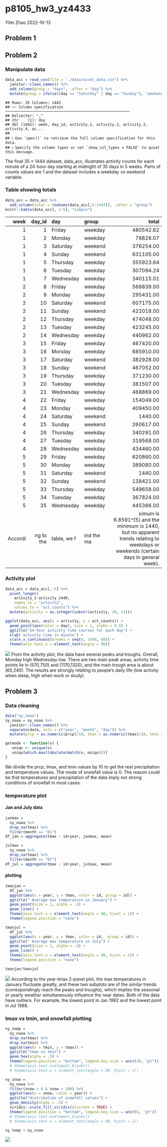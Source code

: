 p8105_hw3_yz4433
================
Yifei Zhao
2022-10-13

## Problem 1

## Problem 2

### Manipulate data

``` r
data_acc = read_csv(file = "./data/accel_data.csv") %>% 
  janitor::clean_names() %>% 
  add_column(group = "days", .after = "day") %>% 
  mutate(group = ifelse((day == "Saturday" | day == "Sunday"), 'weekend', 'weekday'))
```

    ## Rows: 35 Columns: 1443
    ## ── Column specification ────────────────────────────────────────────────────────
    ## Delimiter: ","
    ## chr    (1): day
    ## dbl (1442): week, day_id, activity.1, activity.2, activity.3, activity.4, ac...
    ## 
    ## ℹ Use `spec()` to retrieve the full column specification for this data.
    ## ℹ Specify the column types or set `show_col_types = FALSE` to quiet this message.

The final 35 $\times$ 1444 dataset, data_acc, illustrates activity
counts for each minute of a 24-hour day starting at midnight of 35 days
in 5 weeks. Parts of counts values are 1 and the dataset includes a
weekday vs weekend variable.

### Table showing totals

``` r
data_acc = data_acc %>%
  add_column(total = rowSums(data_acc[,5:1444]), .after = "group")
knitr::kable(data_acc[, 1:5], "simple")
```

|    week |    day_id | day         | group      |                                                                                                                                total |
|--------:|----------:|:------------|:-----------|-------------------------------------------------------------------------------------------------------------------------------------:|
|       1 |         1 | Friday      | weekday    |                                                                                                                            480542.62 |
|       1 |         2 | Monday      | weekday    |                                                                                                                             78828.07 |
|       1 |         3 | Saturday    | weekend    |                                                                                                                            376254.00 |
|       1 |         4 | Sunday      | weekend    |                                                                                                                            631105.00 |
|       1 |         5 | Thursday    | weekday    |                                                                                                                            355923.64 |
|       1 |         6 | Tuesday     | weekday    |                                                                                                                            307094.24 |
|       1 |         7 | Wednesday   | weekday    |                                                                                                                            340115.01 |
|       2 |         8 | Friday      | weekday    |                                                                                                                            568839.00 |
|       2 |         9 | Monday      | weekday    |                                                                                                                            295431.00 |
|       2 |        10 | Saturday    | weekend    |                                                                                                                            607175.00 |
|       2 |        11 | Sunday      | weekend    |                                                                                                                            422018.00 |
|       2 |        12 | Thursday    | weekday    |                                                                                                                            474048.00 |
|       2 |        13 | Tuesday     | weekday    |                                                                                                                            423245.00 |
|       2 |        14 | Wednesday   | weekday    |                                                                                                                            440962.00 |
|       3 |        15 | Friday      | weekday    |                                                                                                                            467420.00 |
|       3 |        16 | Monday      | weekday    |                                                                                                                            685910.00 |
|       3 |        17 | Saturday    | weekend    |                                                                                                                            382928.00 |
|       3 |        18 | Sunday      | weekend    |                                                                                                                            467052.00 |
|       3 |        19 | Thursday    | weekday    |                                                                                                                            371230.00 |
|       3 |        20 | Tuesday     | weekday    |                                                                                                                            381507.00 |
|       3 |        21 | Wednesday   | weekday    |                                                                                                                            468869.00 |
|       4 |        22 | Friday      | weekday    |                                                                                                                            154049.00 |
|       4 |        23 | Monday      | weekday    |                                                                                                                            409450.00 |
|       4 |        24 | Saturday    | weekend    |                                                                                                                              1440.00 |
|       4 |        25 | Sunday      | weekend    |                                                                                                                            260617.00 |
|       4 |        26 | Thursday    | weekday    |                                                                                                                            340291.00 |
|       4 |        27 | Tuesday     | weekday    |                                                                                                                            319568.00 |
|       4 |        28 | Wednesday   | weekday    |                                                                                                                            434460.00 |
|       5 |        29 | Friday      | weekday    |                                                                                                                            620860.00 |
|       5 |        30 | Monday      | weekday    |                                                                                                                            389080.00 |
|       5 |        31 | Saturday    | weekend    |                                                                                                                              1440.00 |
|       5 |        32 | Sunday      | weekend    |                                                                                                                            138421.00 |
|       5 |        33 | Thursday    | weekday    |                                                                                                                            549658.00 |
|       5 |        34 | Tuesday     | weekday    |                                                                                                                            367824.00 |
|       5 |        35 | Wednesday   | weekday    |                                                                                                                            445366.00 |
| Accordi | ng to the | table, we f | ind the ma | ximum is 6.8591^{5} and the minimum is 1440, but no apparent trends relating to weekdays or weekends (certain days in general week). |

### Activity plot

``` r
data_acc = data_acc[,-5] %>% 
  pivot_longer(
    activity_1:activity_1440,
    names_to = "activity", 
    values_to = "act_counts") %>%
  mutate(activity = as.integer(substr(activity, 10, 13)))
```

``` r
ggplot(data_acc, aes(x = activity, y = act_counts)) + 
  geom_point(aes(color = day), size = 1, alpha = 0.5) +
  ggtitle("24-hour activity time courses for each day") +
  xlab('activity time in minute') +
  scale_x_continuous(breaks = seq(0, 1440, 60)) +
  theme(axis.text.x = element_text(angle = 90))
```

![](p8105_hw3_yz4433_files/figure-gfm/unnamed-chunk-4-1.png)<!-- -->
From the activity plot, the data have several peaks and troughs.
Overall, Monday high Wednesday low. There are two main peak areas,
activity time points lie in (570,750) and (1170,1320), and the main
trough area is about (60,240). The results are strongly relating to
people’s daily life (low activity when sleep, high when work or study).

## Problem 3

### Data cleaning

``` r
data("ny_noaa")
ny_noaa = ny_noaa %>% 
  janitor::clean_names() %>% 
  separate(date, into = c("year", "month", "day")) %>% 
  mutate(prcp = as.numeric(prcp)/10, tmax = as.numeric(tmax)/10, tmin = as.numeric(tmin)/10, snow = as.numeric(snow))
```

``` r
getmode <- function(v) {
   uniqv <- unique(v)
   uniqv[which.max(tabulate(match(v, uniqv)))]
}
```

We divide the prcp, tmax, and tmin values by 10 to get the real
precipitation and temperature values. The mode of snowfall value is 0.
The reason could be that temperatures and precipitation of the data
imply not strong conditions of snowfall in most cases.

### temperature plot

#### Jan and July data

``` r
janmax =
  ny_noaa %>%
  drop_na(tmax) %>%
  filter(month == "01")
df_jan = aggregate(tmax ~ id+year, janmax, mean)

julmax =
  ny_noaa %>%
  drop_na(tmax) %>%
  filter(month == "07")
df_jul = aggregate(tmax ~ id+year, julmax, mean)
```

#### plotting

``` r
tmaxjan = 
  df_jan %>% 
  ggplot(aes(x = year, y = tmax, color = id, group = id)) + 
  ggtitle(" Average max temperature in January") +
  geom_point(size = 1, alpha = .5) +
  geom_line() +
  theme(axis.text.x = element_text(angle = 90, hjust = 1)) +
  theme(legend.position = "none")
```

``` r
tmaxjul = 
  df_jul %>% 
  ggplot(aes(x = year, y = tmax, color = id,  group = id)) + 
  ggtitle(" Average max temperature in July") +
  geom_point(size = 1, alpha = .5) +
  geom_line() +
  theme(axis.text.x = element_text(angle = 90, hjust = 1)) +
  theme(legend.position = "none")

tmaxjan/tmaxjul
```

![](p8105_hw3_yz4433_files/figure-gfm/unnamed-chunk-9-1.png)<!-- -->
According to the year-tmax 2-panel plot, the max temperatures in January
fluctuate greatly, and these two subplots are of the similar trends
(correspondingly reach the peaks and troughs), which implies the
seasonal or yearly weather simultaneously influence the near dates. Both
of the data have outliers. For example, the lowest point in Jan 1982 and
the lowest point in Jul 1988.

### tmax vs tmin, and snowfall plotting

``` r
ny_temp = 
  ny_noaa %>% 
  drop_na(tmax) %>% 
  drop_na(tmin) %>% 
  ggplot(aes(x = tmin, y = tmax)) + 
  ggtitle("tmax vs tmin") +
  geom_hex(alpha = .5) +
  theme(legend.position = "bottom", legend.key.size = unit(30, "pt"))
  # theme(axis.text.x=element_blank())
  # theme(axis.text.x = element_text(angle = 90, hjust = 1))
```

``` r
ny_snow =
  ny_noaa %>%
  filter(snow > 0 & snow < 100) %>% 
  ggplot(aes(x = snow, color = year)) +
  ggtitle("distribution of snowfall values") +
  geom_density(alpha = .5) + 
  viridis::scale_fill_viridis(discrete = TRUE) +
  theme(legend.position = "bottom", legend.key.size = unit(6, "pt"))
  # theme(axis.text.x=element_blank())
  # theme(axis.text.x = element_text(angle = 90, hjust = 1))

ny_temp + ny_snow
```

![](p8105_hw3_yz4433_files/figure-gfm/unnamed-chunk-11-1.png)<!-- -->
